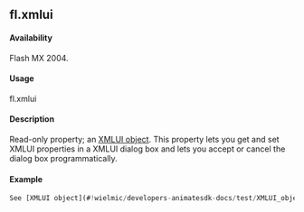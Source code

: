 ## fl.xmlui

#### Availability

Flash MX 2004.

#### Usage

fl.xmlui

#### Description

Read-only property; an [XMLUI object](#!wielmic/developers-animatesdk-docs/test/XMLUI_object/xmlui_summary.md). This property lets you get and set XMLUI properties in a XMLUI dialog box and lets you accept or cancel the dialog box programmatically.

#### Example

```javascript
See [XMLUI object](#!wielmic/developers-animatesdk-docs/test/XMLUI_object/xmlui_summary.md).

```